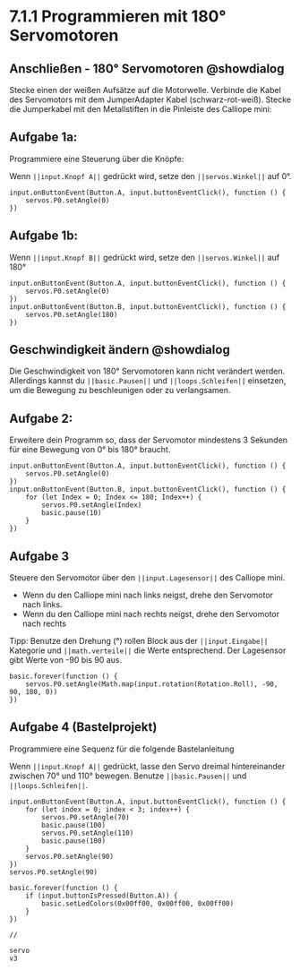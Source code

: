 # 7.1.1 Programmieren mit 180° Servomotoren

## Anschließen - 180° Servomotoren @showdialog
Stecke einen der weißen Aufsätze auf die Motorwelle.
Verbinde die Kabel des Servomotors mit dem JumperAdapter Kabel (schwarz-rot-weiß). Stecke die Jumperkabel
mit den Metallstiften in die Pinleiste des Calliope mini:


## Aufgabe 1a:

Programmiere eine Steuerung über die Knöpfe:

Wenn ``||input.Knopf A||`` gedrückt wird, setze den ``||servos.Winkel||`` auf 0°.

```blocks
input.onButtonEvent(Button.A, input.buttonEventClick(), function () {
    servos.P0.setAngle(0)
})
```

## Aufgabe 1b:

Wenn ``||input.Knopf B||`` gedrückt wird, setze den ``||servos.Winkel||`` auf 180°

```blocks
input.onButtonEvent(Button.A, input.buttonEventClick(), function () {
    servos.P0.setAngle(0)
})
input.onButtonEvent(Button.B, input.buttonEventClick(), function () {
    servos.P0.setAngle(180)
})

```

## Geschwindigkeit ändern @showdialog

Die Geschwindigkeit von 180° Servomotoren kann nicht verändert werden. Allerdings kannst du ``||basic.Pausen||`` und ``||loops.Schleifen||`` einsetzen, um die Bewegung zu beschleunigen oder zu verlangsamen. 

## Aufgabe 2: 

Erweitere dein Programm so, dass der Servomotor mindestens 3 Sekunden für eine Bewegung von 0° bis 180° braucht.

```blocks
input.onButtonEvent(Button.A, input.buttonEventClick(), function () {
    servos.P0.setAngle(0)
})
input.onButtonEvent(Button.B, input.buttonEventClick(), function () {
    for (let Index = 0; Index <= 180; Index++) {
        servos.P0.setAngle(Index)
        basic.pause(10)
    }
})

```

## Aufgabe 3

Steuere den Servomotor über den ``||input.Lagesensor||`` des Calliope mini.

- Wenn du den Calliope mini nach links neigst, drehe den Servomotor nach links. 
- Wenn du den Calliope mini nach rechts neigst, drehe den Servomotor nach rechts

Tipp: Benutze den Drehung (°) rollen Block aus der ``||input.Eingabe||`` Kategorie und ``||math.verteile||`` die Werte entsprechend. Der Lagesensor gibt Werte von -90 bis 90 aus. 

```blocks
basic.forever(function () {
    servos.P0.setAngle(Math.map(input.rotation(Rotation.Roll), -90, 90, 180, 0))
})

```

## Aufgabe 4 (Bastelprojekt)

Programmiere eine Sequenz für die folgende Bastelanleitung

Wenn ``||input.Knopf A||`` gedrückt, lasse den Servo dreimal hintereinander zwischen 70° und 110° bewegen. Benutze ``||basic.Pausen||`` und ``||loops.Schleifen||``.

```blocks
input.onButtonEvent(Button.A, input.buttonEventClick(), function () {
    for (let index = 0; index < 3; index++) {
        servos.P0.setAngle(70)
        basic.pause(100)
        servos.P0.setAngle(110)
        basic.pause(100)
    }
    servos.P0.setAngle(90)
})
servos.P0.setAngle(90)
```


```ghost
basic.forever(function () {
    if (input.buttonIsPressed(Button.A)) {
    	basic.setLedColors(0x00ff00, 0x00ff00, 0x00ff00)
    }
})
```


```template
//
```

```package
servo
v3
```